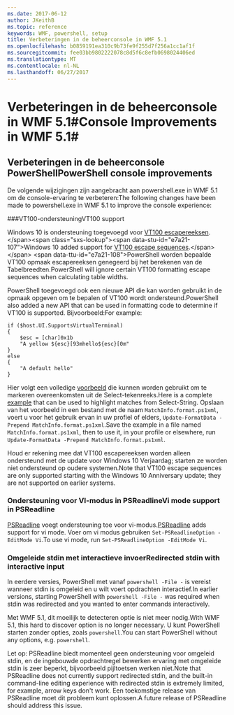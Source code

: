 ```yaml
---
ms.date: 2017-06-12
author: JKeithB
ms.topic: reference
keywords: WMF, powershell, setup
title: Verbeteringen in de beheerconsole in WMF 5.1
ms.openlocfilehash: b0859191ea310c9b73fe9f255d7f256a1cc1af1f
ms.sourcegitcommit: fee03bb9802222078c8d5f6c8efb0698024406ed
ms.translationtype: MT
ms.contentlocale: nl-NL
ms.lasthandoff: 06/27/2017
---
```

# <a name="console-improvements-in-wmf-51"></a><span data-ttu-id="e7a21-103">Verbeteringen in de beheerconsole in WMF 5.1#</span><span class="sxs-lookup"><span data-stu-id="e7a21-103">Console Improvements in WMF 5.1#</span></span>

## <a name="powershell-console-improvements"></a><span data-ttu-id="e7a21-104">Verbeteringen in de beheerconsole PowerShell</span><span class="sxs-lookup"><span data-stu-id="e7a21-104">PowerShell console improvements</span></span>

<span data-ttu-id="e7a21-105">De volgende wijzigingen zijn aangebracht aan powershell.exe in WMF 5.1 om de console-ervaring te verbeteren:</span><span class="sxs-lookup"><span data-stu-id="e7a21-105">The following changes have been made to powershell.exe in WMF 5.1 to improve the console experience:</span></span>

###<a name="vt100-support"></a><span data-ttu-id="e7a21-106">VT100-ondersteuning</span><span class="sxs-lookup"><span data-stu-id="e7a21-106">VT100 support</span></span>

<span data-ttu-id="e7a21-107">Windows 10 is ondersteuning toegevoegd voor [VT100 escapereeksen](https://msdn.microsoft.com/en-us/library/windows/desktop/mt638032(v=vs.85).aspx).</span><span class="sxs-lookup"><span data-stu-id="e7a21-107">Windows 10 added support for [VT100 escape sequences](https://msdn.microsoft.com/en-us/library/windows/desktop/mt638032(v=vs.85).aspx).</span></span>
<span data-ttu-id="e7a21-108">PowerShell worden bepaalde VT100 opmaak escapereeksen genegeerd bij het berekenen van de Tabelbreedten.</span><span class="sxs-lookup"><span data-stu-id="e7a21-108">PowerShell will ignore certain VT100 formatting escape sequences when calculating table widths.</span></span>

<span data-ttu-id="e7a21-109">PowerShell toegevoegd ook een nieuwe API die kan worden gebruikt in de opmaak opgeven om te bepalen of VT100 wordt ondersteund.</span><span class="sxs-lookup"><span data-stu-id="e7a21-109">PowerShell also added a new API that can be used in formatting code to determine if VT100 is supported.</span></span> <span data-ttu-id="e7a21-110">Bijvoorbeeld:</span><span class="sxs-lookup"><span data-stu-id="e7a21-110">For example:</span></span>

```
if ($host.UI.SupportsVirtualTerminal)
{
    $esc = [char]0x1b
    "A yellow ${esc}[93mhello${esc}[0m"
}
else
{
    "A default hello"
}
```
<span data-ttu-id="e7a21-111">Hier volgt een volledige [voorbeeld](https://gist.github.com/lzybkr/dcb973dccd54900b67783c48083c28f7) die kunnen worden gebruikt om te markeren overeenkomsten uit de Select-tekenreeks.</span><span class="sxs-lookup"><span data-stu-id="e7a21-111">Here is a complete [example](https://gist.github.com/lzybkr/dcb973dccd54900b67783c48083c28f7) that can be used to highlight matches from Select-String.</span></span>
<span data-ttu-id="e7a21-112">Opslaan van het voorbeeld in een bestand met de naam `MatchInfo.format.ps1xml`, voert u voor het gebruik ervan in uw profiel of elders, `Update-FormatData -Prepend MatchInfo.format.ps1xml`.</span><span class="sxs-lookup"><span data-stu-id="e7a21-112">Save the example in a file named `MatchInfo.format.ps1xml`, then to use it, in your profile or elsewhere, run `Update-FormatData -Prepend MatchInfo.format.ps1xml`.</span></span>

<span data-ttu-id="e7a21-113">Houd er rekening mee dat VT100 escapereeksen worden alleen ondersteund met de update voor Windows 10 Verjaardag; starten ze worden niet ondersteund op oudere systemen.</span><span class="sxs-lookup"><span data-stu-id="e7a21-113">Note that VT100 escape sequences are only supported starting with the Windows 10 Anniversary update; they are not supported on earlier systems.</span></span>   

### <a name="vi-mode-support-in-psreadline"></a><span data-ttu-id="e7a21-114">Ondersteuning voor VI-modus in PSReadline</span><span class="sxs-lookup"><span data-stu-id="e7a21-114">Vi mode support in PSReadline</span></span>

<span data-ttu-id="e7a21-115">[PSReadline](https://github.com/lzybkr/PSReadLine) voegt ondersteuning toe voor vi-modus.</span><span class="sxs-lookup"><span data-stu-id="e7a21-115">[PSReadline](https://github.com/lzybkr/PSReadLine) adds support for vi mode.</span></span> <span data-ttu-id="e7a21-116">Voer om vi modus gebruiken `Set-PSReadlineOption -EditMode Vi`.</span><span class="sxs-lookup"><span data-stu-id="e7a21-116">To use vi mode, run `Set-PSReadlineOption -EditMode Vi`.</span></span>

### <a name="redirected-stdin-with-interactive-input"></a><span data-ttu-id="e7a21-117">Omgeleide stdin met interactieve invoer</span><span class="sxs-lookup"><span data-stu-id="e7a21-117">Redirected stdin with interactive input</span></span> 

<span data-ttu-id="e7a21-118">In eerdere versies, PowerShell met vanaf `powershell -File -` is vereist wanneer stdin is omgeleid en u wilt voert opdrachten interactief.</span><span class="sxs-lookup"><span data-stu-id="e7a21-118">In earlier versions, starting PowerShell with `powershell -File -` was required when stdin was redirected and you wanted to enter commands interactively.</span></span>

<span data-ttu-id="e7a21-119">Met WMF 5.1, dit moeilijk te detecteren optie is niet meer nodig.</span><span class="sxs-lookup"><span data-stu-id="e7a21-119">With WMF 5.1, this hard to discover option is no longer necessary.</span></span> <span data-ttu-id="e7a21-120">U kunt PowerShell starten zonder opties, zoals `powershell`.</span><span class="sxs-lookup"><span data-stu-id="e7a21-120">You can start PowerShell without any options, e.g. `powershell`.</span></span>

<span data-ttu-id="e7a21-121">Let op: PSReadline biedt momenteel geen ondersteuning voor omgeleid stdin, en de ingebouwde opdrachtregel bewerken ervaring met omgeleide stdin is zeer beperkt, bijvoorbeeld pijltoetsen werken niet.</span><span class="sxs-lookup"><span data-stu-id="e7a21-121">Note that PSReadline does not currently support redirected stdin, and the built-in command-line editing experience with redirected stdin is extremely limited, for example, arrow keys don't work.</span></span> <span data-ttu-id="e7a21-122">Een toekomstige release van PSReadline moet dit probleem kunt oplossen.</span><span class="sxs-lookup"><span data-stu-id="e7a21-122">A future release of PSReadline should address this issue.</span></span>   

